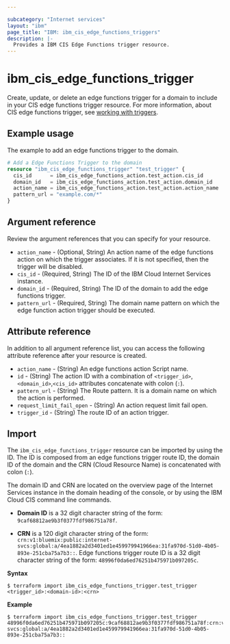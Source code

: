 ```yaml
---

subcategory: "Internet services"
layout: "ibm"
page_title: "IBM: ibm_cis_edge_functions_triggers"
description: |-
  Provides a IBM CIS Edge Functions trigger resource.
---
```


# ibm_cis_edge_functions_trigger

Create, update, or delete an edge functions trigger for a domain to include in your CIS edge functions trigger resource. For more information, about CIS edge functions trigger, see [working with triggers](https://cloud.ibm.com/docs/cis?topic=cis-edge-functions-actions#triggers).

## Example usage
The example to add an edge functions trigger to the domain.

```terraform
# Add a Edge Functions Trigger to the domain
resource "ibm_cis_edge_functions_trigger" "test_trigger" {
  cis_id      = ibm_cis_edge_functions_action.test_action.cis_id
  domain_id   = ibm_cis_edge_functions_action.test_action.domain_id
  action_name = ibm_cis_edge_functions_action.test_action.action_name
  pattern_url = "example.com/*"
}
```

## Argument reference
Review the argument references that you can specify for your resource. 

- `action_name` - (Optional, String) An action name of the edge functions action on which the trigger associates. If it is not specified, then the trigger will be disabled.
- `cis_id` - (Required, String) The ID of the IBM Cloud Internet Services instance.
- `domain_id` - (Required, String) The ID of the domain to add the edge functions trigger.
- `pattern_url` - (Required, String) The domain name pattern on which the edge function action trigger should be executed.

## Attribute reference
In addition to all argument reference list, you can access the following attribute reference after your resource is created.

- `action_name` - (String) An edge functions action Script name.
- `id` - (String) The action ID with a combination of `<trigger_id>`,`<domain_id>`,`<cis_id>` attributes concatenate with colon (`:`).
- `pattern_url` - (String) The Route pattern. It is a domain name on which the action is performed.
- `request_limit_fail_open` - (String) An action request limit fail open.
- `trigger_id` - (String) The route ID of an action trigger.

## Import
The `ibm_cis_edge_functions_trigger` resource can be imported by using the ID. The ID is composed from an edge functions trigger route ID, the domain ID of the domain and the CRN (Cloud Resource Name) is concatenated with colon (`:`).


The domain ID and CRN are located on the overview page of the Internet Services instance in the domain heading of the console, or by using the IBM Cloud CIS command line commands.

- **Domain ID** is a 32 digit character string of the form: `9caf68812ae9b3f0377fdf986751a78f`.

- **CRN** is a 120 digit character string of the form: `crn:v1:bluemix:public:internet-svcs:global:a/4ea1882a2d3401ed1e459979941966ea:31fa970d-51d0-4b05-893e-251cba75a7b3::`.
Edge functions trigger route ID is a 32 digit character string of the form: `48996f0da6ed76251b475971b097205c`.


**Syntax**

```
$ terraform import ibm_cis_edge_functions_trigger.test_trigger <trigger_id>:<domain-id>:<crn>
```

**Example**

```
$ terraform import ibm_cis_edge_functions_trigger.test_trigger 48996f0da6ed76251b475971b097205c:9caf68812ae9b3f0377fdf986751a78f:crn:v1:ibmcloud:public:internet-svcs:global:a/4ea1882a2d3401ed1e459979941966ea:31fa970d-51d0-4b05-893e-251cba75a7b3::
```
